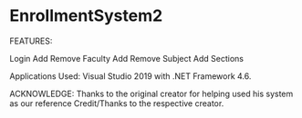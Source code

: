 # EnrollmentSystem2
FEATURES:

Login
Add Remove Faculty
Add Remove Subject
Add Sections

Applications Used: Visual Studio 2019 with .NET Framework 4.6.

ACKNOWLEDGE:
Thanks to the original creator for helping used his system as our reference Credit/Thanks to the respective creator.
